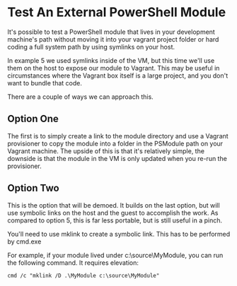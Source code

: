 # Test An External PowerShell Module
It's possible to test a PowerShell module that lives in your development machine's path without
moving it into your vagrant project folder or hard coding a full system path by using symlinks 
on your host.

In example 5 we used symlinks inside of the VM, but this time we'll use them on the host
to expose our module to Vagrant. This may be useful in circumstances where the Vagrant box
itself is a large project, and you don't want to bundle that code.

There are a couple of ways we can approach this. 

## Option One
The first is to simply create a link to the module directory and use a Vagrant provisioner to copy the
module into a folder in the PSModule path on your Vagrant machine. The upside of this is that it's relatively
simple, the downside is that the module in the VM is only updated when you re-run the provisioner.

## Option Two
This is the option that will be demoed. It builds on the last option, but will use symbolic links on the
host and the guest to accomplish the work. As compared to option 5, this is far less portable, but
is still useful in a pinch.

You'll need to use mklink to create a symbolic link. This has to be performed by cmd.exe

For example, if your module lived under c:\source\MyModule, you can run the following command. It requires elevation:
```
cmd /c "mklink /D .\MyModule c:\source\MyModule"
```